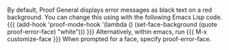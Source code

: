 By default, Proof General displays error messages as black text on a red background. You can change this using with the following Emacs Lisp code.
{{{
 (add-hook 'proof-mode-hook
    '(lambda ()
       (set-face-background (quote proof-error-face) "white")))
}}}
Alternatively, within emacs, run
{{{
 M-x customize-face
}}}
When prompted for a face, specify proof-error-face. 
